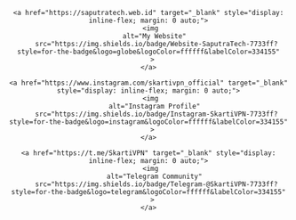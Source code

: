 <!-- Badges -->
<header>
  <div style="display: flex; justify-content: center; align-items: center; flex-wrap: wrap; gap: 12px; margin-top: 16px; text-align: center;">
    
    <a href="https://saputratech.web.id" target="_blank" style="display: inline-flex; margin: 0 auto;">
      <img 
        alt="My Website" 
        src="https://img.shields.io/badge/Website-SaputraTech-7733ff?style=for-the-badge&logo=globe&logoColor=ffffff&labelColor=334155"
      >
    </a>
    
    <a href="https://www.instagram.com/skartivpn_official" target="_blank" style="display: inline-flex; margin: 0 auto;">
      <img 
        alt="Instagram Profile" 
        src="https://img.shields.io/badge/Instagram-SkartiVPN-7733ff?style=for-the-badge&logo=instagram&logoColor=ffffff&labelColor=334155"
      >
    </a>
    
    <a href="https://t.me/SkartiVPN" target="_blank" style="display: inline-flex; margin: 0 auto;">
      <img 
        alt="Telegram Community" 
        src="https://img.shields.io/badge/Telegram-@SkartiVPN-7733ff?style=for-the-badge&logo=telegram&logoColor=ffffff&labelColor=334155"
      >
    </a>

  </div>
</header>
